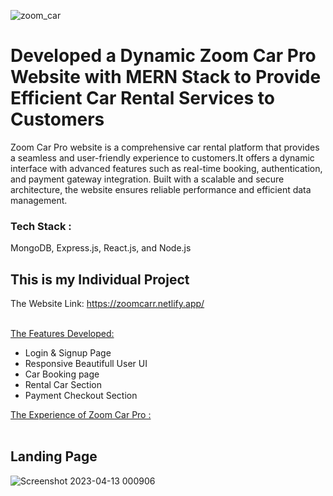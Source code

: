 ![zoom_car](https://user-images.githubusercontent.com/113687128/231551803-3d7f9ee0-bd2a-4f12-8d14-abdadd4daf29.png)


# Developed a Dynamic Zoom Car Pro Website with MERN Stack to Provide Efficient Car Rental Services to Customers
 Zoom Car Pro website is a comprehensive car rental platform that provides a seamless and user-friendly experience to customers.It offers a dynamic interface with advanced features such as real-time booking, authentication, and payment gateway integration. Built with a scalable and secure architecture, the website ensures reliable performance and efficient data management.
 
 <h3>Tech Stack :</h3>
 MongoDB, Express.js, React.js, and Node.js

<h2>This is my Individual Project</h2>

The Website Link: https://zoomcarr.netlify.app/ <br/><br/>

 <ins>The Features Developed: </ins>

 <ul>
   <li>Login & Signup Page</li>
   <li>Responsive Beautifull User UI</li>
   <li>Car Booking page</li>
   <li>Rental Car Section</li>
   <li>Payment Checkout Section</li>
 </ul>
  
  <ins>The Experience of Zoom Car Pro :</ins> <br/><br/>
   <h2>Landing Page</h2>
   
![Screenshot 2023-04-13 000906](https://user-images.githubusercontent.com/113687128/231553864-93cdb618-98b1-4710-a2cd-5653cc36a139.png) 
